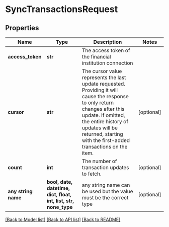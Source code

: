 # SyncTransactionsRequest


## Properties
Name | Type | Description | Notes
------------ | ------------- | ------------- | -------------
**access_token** | **str** | The access token of the financial institution connection | 
**cursor** | **str** | The cursor value represents the last update requested. Providing it will cause the response to only return changes after this update. If omitted, the entire history of updates will be returned, starting with the first-added transactions on the item. | [optional] 
**count** | **int** | The number of transaction updates to fetch. | [optional] 
**any string name** | **bool, date, datetime, dict, float, int, list, str, none_type** | any string name can be used but the value must be the correct type | [optional]

[[Back to Model list]](../README.md#documentation-for-models) [[Back to API list]](../README.md#documentation-for-api-endpoints) [[Back to README]](../README.md)


